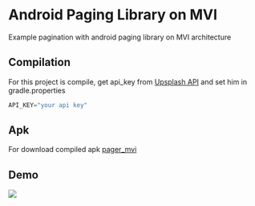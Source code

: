 # Android Paging Library on MVI

Example pagination with android paging library on MVI architecture

## Compilation

For this project is compile, get api_key from [Upsplash API](https://unsplash.com/developers) and set him in gradle.properties

```groovy
API_KEY="your api key"
```

## Apk

 For download compiled apk [pager_mvi](https://unsplash.com/developers)

## Demo

![](pager_mvi.gif)
